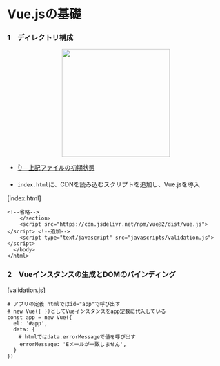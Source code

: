 # Vue.jsの基礎

### 1　ディレクトリ構成

<div align="center"><img src="https://user-images.githubusercontent.com/97021497/203207027-0614b1ef-7ce1-4101-8387-fd93edaa99a9.png" width="250"></div>

- [👆　上記ファイルの初期状態](https://github.com/Remi-1201/Vue01/commit/a0ce96db1487d55fb83471dc08d352a43cddfe4b#diff-6cdd3ca3c244a9d5f7437e8810d2bbd2cf91393e6e64d289c896d8bc7d2fc6cd "first commit")

- `index.html`に、CDNを読み込むスクリプトを追加し、Vue.jsを導入

[index.html]
```
<!--省略-->
    </section>
    <script src="https://cdn.jsdelivr.net/npm/vue@2/dist/vue.js"></script> <!--追加-->
    <script type="text/javascript" src="javascripts/validation.js"></script>
  </body>
</html>
```

### 2　Vueインスタンスの生成とDOMのバインディング

[validation.js]

```
# アプリの定義 htmlではid="app"で呼び出す
# new Vue({ })としてVueインスタンスをapp定数に代入している
const app = new Vue({
  el: '#app',
  data: {
  　# htmlではdata.errorMessageで値を呼び出す
    errorMessage: 'Eメールが一致しません',
  }
})
```
